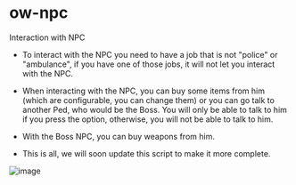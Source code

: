 # ow-npc

Interaction with NPC

- To interact with the NPC you need to have a job that is not "police" or "ambulance", if you have one of those jobs, it will not let you interact with the NPC.

- When interacting with the NPC, you can buy some items from him (which are configurable, you can change them) or you can go talk to another Ped, who would be the Boss. You will only be able to talk to him if you press the option, otherwise, you will not be able to talk to him.

- With the Boss NPC, you can buy weapons from him.

- This is all, we will soon update this script to make it more complete.

![image](https://github.com/BRAX417/ow-npc/assets/120651078/ed9d9c9d-714c-49a9-a2f9-ffe9ed15e3e6)
